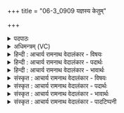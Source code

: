 +++
title = "06-3_0909 यज्ञस्य केतुम्"

+++
<details><summary>पदपाठः</summary>

य꣡ज्ञ꣢स्य। के꣣तु꣢म्। प्रथ꣣म꣢म्। पु꣣रो꣡हि꣢तम्। पु꣣रः꣢। हि꣣तम्। अग्नि꣢म्। न꣡रः꣢꣯। त्रि꣣षधस्थे꣢। त्रि꣣। सधस्थे꣢। सम्। इ꣡न्धते। इ꣡न्द्रे꣢꣯ण। दे꣣वैः꣢। स꣣र꣡थ꣢म्। स꣣। र꣡थ꣢꣯म्। सः। ब꣣र्हि꣡षि꣢। सी꣡द꣢꣯त्। नि। हो꣡ता꣢꣯। य꣣ज꣡था꣢य। सु꣣क्र꣡तुः꣢। सु꣣। क्रतुः। ९०९। १
</details>

<details><summary>अधिमन्त्रम् (VC)</summary>

- अग्निः
- सुतंभर आत्रेयः
- जगती
- निषादः
</details>

<details><summary>हिन्दी : आचार्य रामनाथ वेदालंकार - विषयः</summary>

अगले मन्त्र में फिर परमात्मा का ही विषय वर्णित है।
</details>

<details><summary>हिन्दी : आचार्य रामनाथ वेदालंकार - पदार्थः</summary>

पदार्थान्वयभाषाः -  (यज्ञस्य)अध्यात्म यज्ञ के(केतुम्)ध्वज के समान स्थित अथवा प्रज्ञापक, (प्रथमम्)मुख्य, (पुरोहितम्)सम्मुख निहित(अग्निम्)तेजस्वी परमेश्वर को(नरः)उपासक मनुष्य(त्रिषधस्थे)ज्ञान,कर्म और उपासना ये तीनों जहाँ एक साथ स्थित होते हैं,उस जीवात्मा में(समिन्धते)भली-भाँति प्रदीप्त करते हैं।(इन्द्रेण)जीवात्मा तथा(देवैः)मन,बुद्धि,प्राण एवं इन्द्रिय रूप देवों के साथ(सरथम्)शरीररूप समान रथ में स्थित,अथवा(इन्द्रेण)सूर्य तथा(देवैः)वायु,जल,पृथिवी,मङ्गल,बुध,चन्द्र नक्षत्र आदि देवों के साथ(सरथम्)ब्रह्माण्डरूप समान रथ में स्थित(सः)वह(होता)सुख आदि का दाता, (सुक्रतुः)शुभ प्रज्ञावाला तथा शुभ कर्मोंवाला अग्नि नामक परमेश्वर(यजथाय)देह में सब इन्द्रिय आदि में और बाहर सब सूर्य,चन्द्र,पृथिवी आदि में सामञ्जस्य करने के लिए(बर्हिषि)शरीर-यज्ञ वा ब्रह्माण्ड-यज्ञ में(निषीदत्)बैठा हुआ है ॥३॥
</details>

<details><summary>हिन्दी : आचार्य रामनाथ वेदालंकार - भावार्थः</summary>

भावार्थभाषाः -  अपने अन्तरात्मा में महान् परमात्मा-रूप अग्नि को भली-भाँति प्रदीप्त करके उपासना-यज्ञ का अनुष्ठान करना चाहिए ॥३॥
</details>

<details><summary>संस्कृत : आचार्य रामनाथ वेदालंकार - विषयः</summary>

अथ पुनः परमात्मविषयो वर्ण्यते।
</details>

<details><summary>संस्कृत : आचार्य रामनाथ वेदालंकार - पदार्थः</summary>

पदार्थान्वयभाषाः -  (यज्ञस्य)अध्यात्मयज्ञस्य(केतुम्)ध्वजवत् स्थितम् प्रज्ञापकं वा, (प्रथमम्)मुख्यम्, (पुरोहितम्)सम्मुखे निहितम्(अग्निम्)तेजस्विनं परमेश्वरम्(नरः)उपासकाः मनुष्याः(त्रिषधस्थे)त्रीणि ज्ञानकर्मोपासनानि सह तिष्ठन्ति यत्र तस्मिन् जीवात्मनि(समिन्धते)सम्यक् प्रदीपयन्ति।(इन्द्रेण)जीवात्मना(देवैः)मनोबुद्धिप्राणेन्द्रियैः सह(सरथम्)समाने देहरथे स्थितः,यद्वा(इन्द्रेण)सूर्येण(देवैः)वायुजलपृथिवीमङ्गलबुधचन्द्रनक्षत्रादिभिः सह(सरथम्)एकस्मिन् ब्रह्माण्डरथे स्थितः(सः)असौ(होता)सुखादीनां दाता, (सुक्रतुः)सुप्रज्ञः सुकर्मा वा अग्निः परमेश्वरः(यजथाय)देहे सर्वेषामिन्द्रियादीनां बहिश्च सर्वेषां सूर्यचन्द्रपृथिव्यादीनां सङ्गमनाय(बर्हिषि)देहयज्ञे ब्रह्माण्डयज्ञे वा(निषीदत्)निषीदति ॥३॥२
</details>

<details><summary>संस्कृत : आचार्य रामनाथ वेदालंकार - भावार्थः</summary>

भावार्थभाषाः -  स्वान्तरात्मनि महान्तं परमात्माग्निं सम्यक् प्रदीप्योपासनायज्ञोऽनुष्ठातव्यः ॥३॥
</details>

<details><summary>संस्कृत : आचार्य रामनाथ वेदालंकार - पादटिप्पनी</summary>

टिप्पणी:   १. ऋ० ५।११।२, ‘समिन्धते’ इत्यत्र ‘समी॑धिरे’ इति पाठः। २. ऋग्भाष्ये दयानन्दर्षिर्मन्त्रमिमं विद्वद्विषये व्याख्यातवान्।
</details>